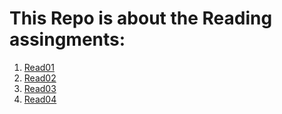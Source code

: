 # This Repo is about the Reading assingments:
1. [Read01](https://omar-rawajfi.github.io/reading-notes-/read01)
2. [Read02](https://omar-rawajfi.github.io/reading-notes-/read02)
3. [Read03](https://omar-rawajfi.github.io/reading-notes-/read03)
4. [Read04](https://omar-rawajfi.github.io/reading-notes-/read04)
